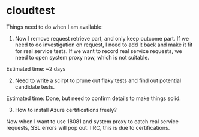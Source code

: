 # cloudtest
Things need to do when I am available:
1. Now I remove request retrieve part, and only keep outcome part. If we need to do investigation on request, I need to add it back and make it fit for real service tests. If we want to record real service requests, we need to open system proxy now, which is not suitable.

Estimated time: ~2 days 

2. Need to write a scirpt to prune out flaky tests and find out potential candidate tests.

Estimated time: Done, but need to confirm details to make things solid.

3. How to install Azure certifications freely?

Now when I want to use 18081 and system proxy to catch real service requests,  SSL errors will pop out. IIRC, this is due to certifications.
